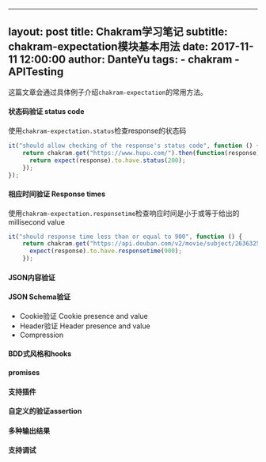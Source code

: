 
---
layout:     post
title:      Chakram学习笔记
subtitle:   chakram-expectation模块基本用法
date:       2017-11-11 12:00:00
author:     DanteYu
tags:
    - chakram
    - APITesting
---

这篇文章会通过具体例子介绍`chakram-expectation`的常用方法。

#### 状态码验证 status code
使用`chakram-expectation.status`检查response的状态码
```js
it("should allow checking of the response's status code", function () {
    return chakram.get("https://www.hupu.com/").then(function(response){
      return expect(response).to.have.status(200);
    });
});
```

#### 相应时间验证 Response times
使用`chakram-expectation.responsetime`检查响应时间是小于或等于给出的millisecond value

```js
it("should response time less than or equal to 900", function () {
    return chakram.get("https://api.douban.com/v2/movie/subject/26363254").then(function(response){
      expect(response).to.have.responsetime(900);
    });
```

#### JSON内容验证

#### JSON Schema验证



* Cookie验证 Cookie presence and value
* Header验证 Header presence and value
* Compression

#### BDD式风格和hooks
#### promises
#### 支持插件
#### 自定义的验证assertion
#### 多种输出结果
#### 支持调试



####
